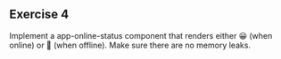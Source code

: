 ## Exercise 4

Implement a app-online-status component that renders either 😀 (when online) or 🤕 (when offline).
Make sure there are no memory leaks.
